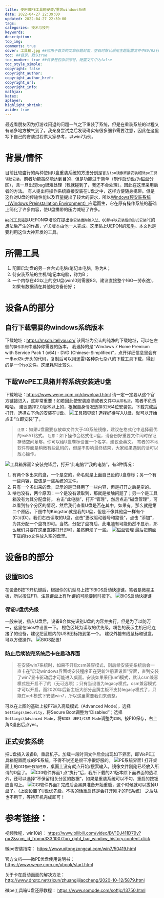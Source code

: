 ```yaml
---
title: 使用微PE工具箱安装/重装windows系统
date: 2022-04-27 22:39:00
updated: 2022-04-27 22:39:00
tags:
categories: 技术与技巧
keywords: 
description:
top_img:
comments: true
cover: 工具箱.jpg ##应用于首页的文章标题封面，空白时默认采用主题配置文件中89/92行的参数，可选false
toc: ##目录，默认true
toc_number: true ##目录是否添加序号，配置文件中为false
toc_style_simple:
copyright: false
copyright_author:
copyright_author_href:
copyright_url:
copyright_info:
mathjax:
katex:
aplayer:
highlight_shrink:
aside: true
---
```

最近看朋友因为打游戏闪退的问题一气之下重装了系统，但是在重装系统的过程又有诸多地方被气到了。我亲身尝试之后发现确实有很多细节需要注意，因此在这里写下自己的安装过程供大家参考，以win7为例。

# 背景/情怀
目前比较盛行的两种使用U盘重装系统的方法分别是`官方iso镜像直接安装`和`微pe工具辅助安装`，前者功能虽然能达到目的，但是功能过于简单（制作启动盘/为磁盘分区），且一旦出现bug很难处理（我就碰到了，我还不会处理）。因此在这里采用后者的方法。
有人提出将操作系统直接安装在U盘之中，这样方便随身携带。但是这样对U盘的传输性能以及容量提出了较大的要求，所以[Windows预安装系统（Windows Preinstallation Environment）](https://baike.baidu.com/item/PE/10854225?fr=aladdin)应运而生，它在原有操作系统的基础上简化了许多内容，使U盘携带的压力减轻了许多。

[`WePE工具箱`](https://www.wepe.com.cn/)是UEPON李培聪在提出`像安装搜狗输入法、QQ那样以安装包的形式安装PE`的想法后产生的作品，v1.0版本由他一人完成。这里贴上UEPON的[知乎](https://www.zhihu.com/people/uepon/answers)。本文也是要利用这位大神开发的工具。

# 所需工具
1. 配置启动盘的另一台台式电脑/笔记本电脑，称为A；
2. 待安装系统的主机/笔记本电脑，称为B；
3. 一个内存在4G以上的空U盘(win10则需要8G，建议直接整个16G一劳永逸)，如果有数据请在其他地方备份好；

# 设备A的部分
## 自行下载需要的windows系统版本
下载地址：https://msdn.itellyou.cn/
该网址为公认的纯净的下载地址，可以在左侧的`操作系统`中选择你需要的版本。
我选择的是“Windows 7 Home Premium with Service Pack 1 (x64) - DVD (Chinese-Simplified)”，点开详细信息里会有一串ed2k:开头的代码，复制后可以用迅雷/各种杂七杂八的下载工具下载，得到的是一个iso文件。这里耗时比较久。

## 下载WePE工具箱并将系统安装进U盘
下载地址：https://www.wepe.com.cn/download.html
请一定一定要从这个官方链接进入，这非常重要！如若因此使安装崩溃或者文件中`夹带私货`，笔者不负责哈哈。
建议选择2.0版本以上的，根据自身情况选择32/64位安装包，下载完成后打开，选择右下角的安装在U盘。
![工具箱界面1](工具箱界面1.jpg)
选择好待写入U盘，就可以开始点击“立即安装”了。
>`注意`：如果U盘需要存放单文件大于4G系统镜像，建议在格式化中选择最优的exFAT格式。
>`注意`：如下操作会格式化U盘，请备份好重要文件同时保证存储空间足够。你可以给U盘卷标设置一个名字，建议全英文。
>笔者的本地软件界面是稍微有些乱码的，但是不影响最终结果，大家如果遇到的话可以放心操作。

![工具箱界面2](工具箱界面2.jpg)
安装完毕后，打开“此电脑”/“我的电脑”，有3种情况：
1. 有两个多出来的盘，一个是空的，命名就是上面自己设的U盘卷标；另一个有一些内容，应该是一些系统的文件。
2. 只有一个多出来的盘，显示的是已经用了一些内容，但是打开之后是空的。
3. 啥也没有，两个原因：一个是没有读取到，那就是接触问题了；另一个是工具箱没有为其分配盘符。
右击“此电脑”，打开“管理"，然后点击"磁盘管理"，可以看到各个分区的情况，然后我们查看U盘是否在其中，如果有，那么就是第二个原因。下图中的Kingston就是我的U盘，但是不像其他盘一样有个(C:)/(D:)。我们右击读取的U盘，点击"更改驱动器号和路径"，点击 “添加”，为其分配一个盘符即可。当然，分配了盘符后，此电脑有可能仍然不显示，那么我们只要在这里直接打开即可，虽然麻烦了一些。
![磁盘管理](磁盘管理.jpg)
最后把前面下载的iso文件放入空的盘里。

# 设备B的部分
## 设置BIOS
在设备B按下开机键后，根据你的机型马上按下BIOS启动快捷键。笔者是微星主板，所以按住F11，注意键盘上有Fn键的可能要同时按下。
![BIOS启动快捷键](BIOS启动快捷键.jpg)
### 保证U盘优先级
一般来说，插入U盘后，设备B会优先识别U盘的内容并执行，但是为了以防万一，这里在bios中设置一下。
橙色区域为读取的优先级，粉色的表示主机已经连接了的设备，建议把蓝框内的USB图标拖到第一个。
建议外接有线鼠标和键盘，可以方便操作。
![BIOS配置1](BIOS配置1.jpg)
### 防止后续装完系统后卡在启动界面
>在安装win7系统时，如果不开启csm兼容模式，则后续安装完系统后会一直卡在"启动windows界面或安装程序正在更新注册表设置"界面，直到安装了win7显卡驱动后才可能进入桌面。安装如果采用uefi模式，默认csm兼容模式是开启不了的（无可选项）；只有当设置为legacy模式，csm兼容模式才可以开启。而2020年后新主板大部分品牌主板不支持legacy模式了，只能在uefi模式下安装win7，所以这里需要我们来调整。

可以在上图的基础上按F7进入高级模式（Advanced Mode），选择`Settings\Security`，将Secure Boot调整为“Disabled”；选择`Settings\Advanced Mode`，将`BIOS UEFI/CSM Mode`调整为`CSM`。按F10保存，右上角X退出后点yes。

## 正式安装系统
把U盘插入设备B，重启机子。加载一段时间文件后会出现如下界面，即WePE工具箱配置而成的PE系统，不得不说还是很干净很舒服的。
![PE系统界面1](PE系统界面1.jpg)
打开桌面上的`CGI备份数据还原`，桌面上没有就点开始/搜索输入。镜像文件刚刚已经放入所谓的D盘了。
![CGI软件界面1](CGI软件界面1.jpg)
点“执行”后，我所下载的2.1版本除下面界面的选项外，还可以选择“不保留相关分区的数据”，如果是重装系统可以不勾。重启的按钮应当勾上。
![CGI软件界面2](CGI软件界面2.jpg)
完成后会黑屏准备开始重启，这个时候就可以拔掉U盘了。（上面设置了U盘优先级，不拔的话重启还是会打开刚才的PE系统）
之后啥也不用干，等待开机完成即可！

# 参考链接：
视频教程，win10的：
https://www.bilibili.com/video/BV1DJ411D79y?p=2&spm_id_from=333.1007.top_right_bar_window_history.content.click

微pe安装指南：
https://www.xitongzongcai.com/win7/50419.html

官方文档——微PE优盘使用说明书：
https://www.wepe.com.cn/ubook/start.html

关于卡在启动画面的解决方法：
http://www.dnxtc.net/zixun/zhuangjijiaocheng/2020-10-12/5879.html

微pe工具箱U盘还原教程：
https://www.somode.com/softjc/13750.html